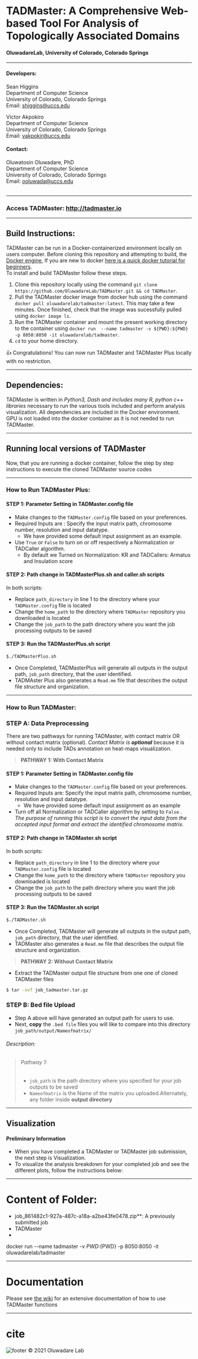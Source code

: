 # TADMaster: A Comprehensive Web-based Tool For Analysis of Topologically Associated Domains 

#### OluwadareLab, University of Colorado, Colorado Springs
___________________

#### Developers:
Sean Higgins <br />
Department of Computer Science <br />
University of Colorado, Colorado Springs <br />
Email: [shiggins@uccs.edu](mailto:shiggins@uccs.edu) <br />

Victor Akpokiro <br />
Department of Computer Science <br />
University of Colorado, Colorado Springs <br />
Email: [vakpokir@uccs.edu](mailto:vakpokir@uccs.edu) 

#### Contact:
Oluwatosin Oluwadare, PhD <br />
Department of Computer Science <br />
University of Colorado, Colorado Springs <br />
Email: [ooluwada@uccs.edu](ooluwada@uccs.edu) <br /><br />
	

___________________
### Access TADMaster:  http://tadmaster.io
___________________	

## Build Instructions:
TADMaster can be run in a Docker-containerized environment locally on users computer. Before cloning this repository and attempting to build, the [Docker engine](https://docs.docker.com/engine/install/), If you are new to docker [here is a quick docker tutorial for beginners](https://docker-curriculum.com/). <br> 
To install and build TADMaster follow these steps.

1. Clone this repository locally using the command `git clone https://github.com/OluwadareLab/TADMaster.git && cd TADMaster`.
2. Pull the TADMaster docker image from docker hub using the command `docker pull oluwadarelab/tadmaster:latest`. This may take a few minutes. Once finished, check that the image was sucessfully pulled using `docker image ls`.
3. Run the TADMaster container and mount the present working directory to the container using `docker run  --name tadmaster -v ${PWD}:${PWD}  -p 8050:8050 -it oluwadarelab/tadmaster`.
4. `cd` to your home directory.

:thumbsup: Congratulations! You can now run TADMaster and TADMaster Plus locally with no restriction.

___________________	
## Dependencies:
TADMaster is written in <i>Python3, Dash and includes many R, python c++ libraries </i> necessary to run the various tools included and perform analysis visualization. All dependencies are included in the Docker environment. GPU is not loaded into the docker container as it is not needed to run TADMaster.
_________________

## Running local versions of TADMaster
Now, that you are running a docker container, follow the step by step instructions to execute the cloned TADMaster source codes

_________________
### How to Run TADMaster Plus: 

#### STEP 1: Parameter Setting in TADMaster.config file
* Make changes to the `TADMaster.config` file based on your preferences.
* Required Inputs are : Specify the input matrix path, chromosome number, resolution and input datatype.
	* We have provided some default  input assignment as an example.
* Use `True` or `False` to turn on or off respectively a Normalization or TADCaller algorithm.
	* By default we Turned on Normalization: KR and TADCallers: Armatus and Insulation score
	
#### STEP 2: Path change in TADMasterPlus.sh and caller.sh scripts
In both scripts:
* Replace `path_directory` in line 1 to the directory where your `TADMaster.config` file is located
* Change the `home_path` to the directory where `TADMaster` repository you downloaded is located
* Change the `job_path` to the path directory where you want the job processing outputs to be saved

#### STEP 3: Run the TADMasterPlus.sh script

```bash
$./TADMasterPlus.sh 
```
* Once Completed, TADMasterPlus will generate all outputs in the output path, `job_path` directory, that the user identified.
* TADMAster Plus also generates a `Read.me` file that describes the output file structure and organization.
 
 
_________________
### How to Run TADMaster: 
### STEP A: Data Preprocessing
There are two pathways for running TADMaster, with contact matrix OR without contact matrix (optional). _Contact Matrix is **optional**_  because it is needed only to include TADs annotation on heat-maps visualization.

> **PATHWAY 1: With Contact Matrix**
#### STEP 1: Parameter Setting in TADMaster.config file
* Make changes to the `TADMaster.config` file based on your preferences.
* Required Inputs are: Specify the input matrix path, chromosome number, resolution and input datatype.
	* We have provided some default  input assignment as an example
* Turn off all Normalization or TADCaller algorithm by setting to `False` . _The purpose of running this script is  to convert the input data from the accepted input format and extract the identified chromosome matrix._

#### STEP 2: Path change in TADMaster.sh script
In both scripts:
* Replace `path_directory` in line 1 to the directory where your `TADMaster.config` file is located
* Change the `home_path` to the directory where `TADMaster` repository you downloaded is located
* Change the `job_path` to the path directory where you want the job processing outputs to be saved

#### STEP 3: Run the TADMaster.sh script

```bash
$./TADMaster.sh 
```
* Once Completed, TADMaster will generate all outputs in the output path, `job_path` directory, that the user identified.
* TADMaster  also generates a `Read.me` file that describes the output file structure and organization.
 

> **PATHWAY 2: Without Contact Matrix**
* Extract the TADMaster output file structure from  one one of cloned TADMaster files
```bash
$ tar -xvf job_tadmaster.tar.gz 
```

### STEP B: Bed file Upload
* Step A above will have generated an output path for users to use.
* Next, **copy** the `.bed file` files you will like to compare into this directory `job_path/output/Nameofmatrix/`
###### Description:
> ######  Pathway 1:
>
> - `job_path` is the path directory where you specified for your job outputs to be saved
> - `Nameofmatrix` is the Name of the matrix you uploaded.Alternately, any folder inside **output directory**
>
 
 
 
______________

## Visualization
#### Preliminary Information
* When you have completed a TADMaster or TADMaster job submission, the next step is Visualization.
* To visualize the analysis breakdown for your completed job and see the different plots, follow the instructions below: 

_________________

# Content of Folder:
- job_861482c1-927a-487c-a18a-a2be43fe0478.zip**: A previously submitted job 
- TADMaster
- 

docker run  --name tadmaster -v ${PWD}:${PWD}  -p 8050:8050 -it oluwadarelab/tadmaster

_________________

# Documentation

Please see [the wiki](https://github.com/OluwadareLab/TADMaster/wiki) for an extensive documentation of how to use TADMaster functions

_________________
	

# cite





 ![footer](http://biomlearn.uccs.edu/static/image/UCCS_Logo.png) © 2021 Oluwadare Lab 
	  
	



